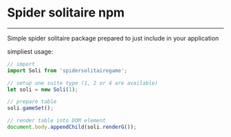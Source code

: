 # Spider solitaire npm
____ 

Simple spider solitaire package prepared to just include in your application

simpliest usage:

```js
// import
import Soli from 'spidersolitairegame';

// setup one suite type (1, 2 or 4 are available)
let soli = new Soli(1);

// prepare table
soli.gameSet();

// render table into DOM element
document.body.appendChild(soli.renderG());
```
